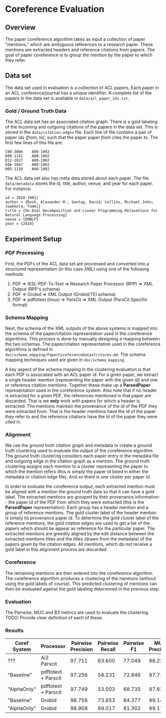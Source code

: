 # Coreference Evaluation #

## Overview ##

The paper coreference algorithm takes as input a collection of paper "mentions," which are ambiguous references to a research paper. These mentions are extracted headers and reference citations from papers. The goal of paper coreference is to group the mention by the paper to which they refer.

## Data set ##

The data set used in evaluation is a collection of ACL papers. Each paper in an ACL conference/journal has a unique identifier. A complete list of the papers in the data set is available in ```data/acl_paper_ids.txt```.

### Gold / Ground Truth Data ###

The ACL data set has an associated citation graph. There is a gold labeling of the incoming and outgoing citations of the papers in the data set. This is stored in the ```data/citation-edges``` file. Each line of file contains a pair of paper ids _(from, to)_, such that the paper paper _from_ cites the paper _to_. The first few lines of this file are:

```
C08-3004	A00-1002
D09-1141	A00-1002
D12-1027	A00-1002
E06-1047	A00-1002
H05-1110	A00-1002
```

The ACL data set also has meta data stored about each paper. The file ```data/metadata``` stores the id, title, author, venue, and year for each paper. For instance:

```
id = {D10-1001}
author = {Rush, Alexander M.; Sontag, David; Collins, Michael John; Jaakkola, Tommi}
title = {On Dual Decomposition and Linear Programming Relaxations for Natural Language Processing}
venue = {EMNLP}
year = {2010}
```

## Experiment Setup ##

### PDF Processing ###

First, the PDFs of the ACL data set are processed and converted into a structured representation (in this case XML) using one of the following methods: 
 
 1. PDF => IESL-PDF-To-Text => Research Paper Processor (RPP) => XML Output (RPP's schema)
 2. PDF => Grobid => XML Output (Grobid/TEI schema)
 3. PDF => pdftotext (linux) => ParsCit => XML Output (ParsCit Specific format)
 
### Schema Mapping ###
 
 Next, the schema of the XML outputs of the above systems is mapped into the schema of the paper/citation representation used in the coreference algorithms. This process is done by manually designing a mapping between the two schemas. The paper/citation representation used in the coreference algorithms is defined in ```doc/schema_mapping/PaperCoreferenceDatastrctures.md```. The schema mapping techniques used are given in ```doc/schema_mapping```.
 
 A key aspect of the schema mapping in the clustering evaluation is that each PDF is associated with an ACL paper id. For a given paper, we extract a single header mention (representing the paper with the given id) and one or reference citation mentions. Together these make up a __ParsedPaper__ representation used in the coreference system. Also note that if no header is extracted for a given PDF, the references mentioned in that paper are discarded. That is we __only__ work with papers for which a header is extracted. The mentions maintain the provenance of the id of the PDF they were extracted from. That is the header mentions have the id of the paper they refer to and the reference citations have the id of the paper they were cited in. 
 
### Alignment ###

We use the ground truth citation graph and metadata to create a ground truth clustering used to evaluate the output of the coreference algorithm. The ground truth clustering considers each paper entry in the metadata file and outgoing edge in the citation graph as a mention. The ground truth clustering assigns each mention to a cluster representing the paper to which the mention refers (this is simply the paper id listed in either the metadata or citation edge file). And so there is one cluster per paper id.
 
In order to evaluate the coreference output, each extracted mention must be aligned with a mention the ground truth data so that it can have a gold label. The extracted mentions are grouped by their provenance information-- the paper id of the PDF from which they were extracted (this is the __ParsedPaper__ representation). Each group has a header mention and a group of reference mentions. The gold cluster label of the header mention is simply its provenance paper id. To determine the gold cluster label of the reference mentions, the gold citation edges are used to get a list of the papers which should be appear as reference for the particular paper. The extracted mentions are greedily aligned by the edit distance between the extracted mentions titles and the titles (drawn from the metadata) of the papers given by the citation edges. All mentions, which do not receive a gold label in this alignment process are discarded. 
 
### Coreference ###
 
The remaining mentions are then entered into the coreference algorithm. The coreference algorithm produces a clustering of the mentions (without using the gold labels of course). This predicted clustering of mentions can then be evaluated against the gold labeling determined in the previous step.

### Evaluation ###
 
The Pairwise, MUC and B3 metrics are used to evaluate the clustering.  TODO: Provide clear definition of each of these.

### Results ###


| Coref System | Processor   | Pairwise Precision  |  Pairwise Recall | Pairwise F1     | MUC Precision  |  MUC Recall | MUC F1     | B3 Precision  |  B3 Recall | B3 F1     |
| ----------- | ----------- | ------------------- | ---------------- | --------------- | -------------- | ----------- | ---------- | ------------- | ---------- | --------- |
??? | Ai2 Parscit | 97.711 | 63.600 | 77.049 | 98.230 | 81.282 | 88.956 | 97.903 | 68.101 | 80.326 |
"Baseline" | pdftotext + Parscit | 97.256 | 58.231 | 72.846 | 97.715 | 76.307 | 85.694 | 97.659 | 62.050 | 75.885 |
"AlphaOnly" | pdftotext + Parscit | 97.749 | 53.003 | 68.735 | 97.637 | 66.816 | 79.338 | 97.920 | 52.373 | 68.245 |
"Baseline" | Grobid | 98.756 | 73.653 | 84.377 | 99.142 | 84.938 | 91.492 | 98.718 | 74.537 | 84.940 |
"AlphaOnly" | Grobid | 98.908 | 69.017 | 81.302 | 99.172 | 82.271 | 89.935 | 98.796 | 70.126 | 82.028 |


 
